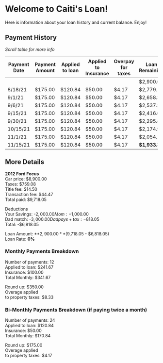 # Welcome to Caiti's Loan!

Here is information about your loan history and current balance. Enjoy!

## Payment History
*Scroll table for more info*

| Payment Date | Payment Amount | Applied to loan | Applied to Insurance | Overpay for taxes | Loan Remaining | Tax Pool |
| ------------ | -------------- | --------------- | -------------------- | ----------------- | -------------- | -------- |
|              |                |                 |                      |                   | $2,900.00      |          |
| 8/18/21      | $175.00        | $120.84         | $50.00               | $4.17             | $2,779.17      | $4.17    |
| 9/1/21       | $175.00        | $120.84         | $50.00               | $4.17             | $2,658.33      | $8.33    |
| 9/6/21       | $175.00        | $120.84         | $50.00               | $4.17             | $2,537.50      | $12.50   |
| 9/15/21      | $175.00        | $120.84         | $50.00               | $4.17             | $2,416.66      | $16.66   |
| 9/30/21      | $175.00        | $120.84         | $50.00               | $4.17             | $2,295.83      | $20.83   |
| 10/15/21     | $175.00        | $120.84         | $50.00               | $4.17             | $2,174.99      | $24.99   |
| 11/1/21      | $175.00        | $120.84         | $50.00               | $4.17             | $2,054.16      | $29.16   |
| 11/15/21     | $175.00        | $120.84         | $50.00               | $4.17             | **$1,933.32**      | $33.32   |

## More Details

**2012 Ford Focus**  
Car price:	        $8,900.00  
Taxes:    	        $759.08  
Title fee:	        $14.50  
Transaction fee:	$44.47  
Total paid:	        $9,718.05  
	
Deductions  
Your Savings:     	-$2,000.00  
Mom:	               	-$1,000.00  
Dad match:           	-$3,000.00  
Dad pays +tax:    	-$818.05  
Total:            	-$6,818.05  
	
Loan Amount:        	 **$2,900.00** ($9,718.05 - $6,818.05)   
Loan Rate:           	 **0%**  
	
### Monthly Payments Breakdown  
Number of payments:	12  
Applied to loan:	$241.67  
Insurance:           	$100.00  
Total Monthly:       	$341.67  
	
Round up:            	$350.00  
Overage applied  
to property taxes:	$8.33 

### Bi-Monthly Payments Breakdown (if paying twice a month)
Number of payments:	24  
Applied to loan:	$120.84  
Insurance:           	$50.00  
Total Monthly:       	$170.84  
	
Round up:            	$175.00  
Overage applied  
to property taxes:	$4.17 
